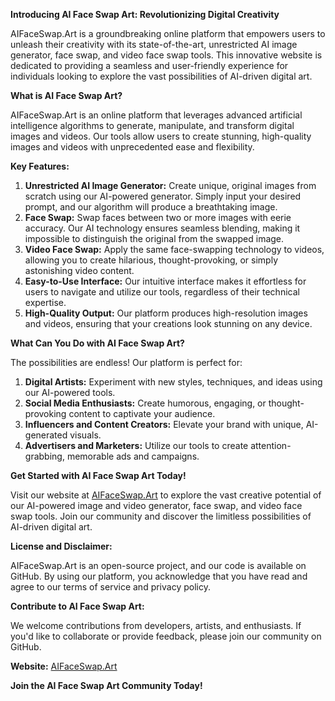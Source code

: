 **Introducing AI Face Swap Art: Revolutionizing Digital Creativity**

AIFaceSwap.Art is a groundbreaking online platform that empowers users to unleash their creativity with its state-of-the-art, unrestricted AI image generator, face swap, and video face swap tools. This innovative website is dedicated to providing a seamless and user-friendly experience for individuals looking to explore the vast possibilities of AI-driven digital art.

**What is AI Face Swap Art?**

AIFaceSwap.Art is an online platform that leverages advanced artificial intelligence algorithms to generate, manipulate, and transform digital images and videos. Our tools allow users to create stunning, high-quality images and videos with unprecedented ease and flexibility.

**Key Features:**

1. **Unrestricted AI Image Generator:** Create unique, original images from scratch using our AI-powered generator. Simply input your desired prompt, and our algorithm will produce a breathtaking image.
2. **Face Swap:** Swap faces between two or more images with eerie accuracy. Our AI technology ensures seamless blending, making it impossible to distinguish the original from the swapped image.
3. **Video Face Swap:** Apply the same face-swapping technology to videos, allowing you to create hilarious, thought-provoking, or simply astonishing video content.
4. **Easy-to-Use Interface:** Our intuitive interface makes it effortless for users to navigate and utilize our tools, regardless of their technical expertise.
5. **High-Quality Output:** Our platform produces high-resolution images and videos, ensuring that your creations look stunning on any device.

**What Can You Do with AI Face Swap Art?**

The possibilities are endless! Our platform is perfect for:

1. **Digital Artists:** Experiment with new styles, techniques, and ideas using our AI-powered tools.
2. **Social Media Enthusiasts:** Create humorous, engaging, or thought-provoking content to captivate your audience.
3. **Influencers and Content Creators:** Elevate your brand with unique, AI-generated visuals.
4. **Advertisers and Marketers:** Utilize our tools to create attention-grabbing, memorable ads and campaigns.

**Get Started with AI Face Swap Art Today!**

Visit our website at [AIFaceSwap.Art](http://aifaceswap.art) to explore the vast creative potential of our AI-powered image and video generator, face swap, and video face swap tools. Join our community and discover the limitless possibilities of AI-driven digital art.


**License and Disclaimer:**

AIFaceSwap.Art is an open-source project, and our code is available on GitHub. By using our platform, you acknowledge that you have read and agree to our terms of service and privacy policy.

**Contribute to AI Face Swap Art:**

We welcome contributions from developers, artists, and enthusiasts. If you'd like to collaborate or provide feedback, please join our community on GitHub.

**Website:** [AIFaceSwap.Art](http://aifaceswap.art)

**Join the AI Face Swap Art Community Today!**

